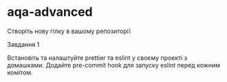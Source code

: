 # aqa-advanced

Створіть нову гілку в вашому репозиторії

Завдання 1

Встановіть та налаштуйте prettier та eslint у своєму проекті з домашками. Додайте pre-commit hook для запуску eslint перед кожним комітом.
